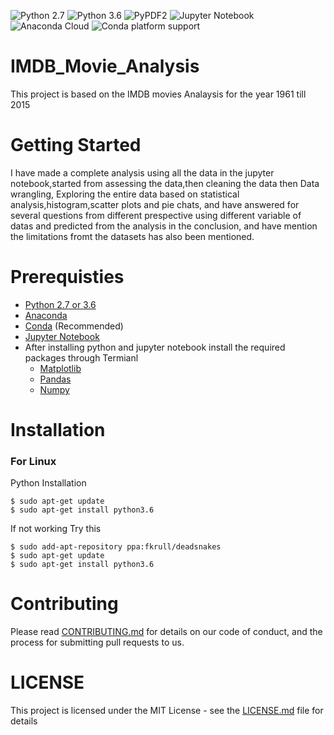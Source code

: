 ![Python 2.7](https://img.shields.io/badge/python-2.7-blue.svg)
![Python 3.6](https://img.shields.io/badge/python-3.6-blue.svg)
![PyPDF2](https://img.shields.io/badge/PyPDF-2-blue.svg)
![Jupyter Notebook](https://img.shields.io/badge/Jupyter-Notebook-orange.svg)
![Anaconda Cloud](https://anaconda.org/anaconda/readme_renderer/badges/version.svg)
![Conda platform support](https://camo.githubusercontent.com/f2f33d8c331d33b6aa1bb5b8730d8c061d3475d3/68747470733a2f2f696d672e736869656c64732e696f2f636f6e64612f706e2f636f6e64612d666f7267652f71757469702e7376673f7374796c653d706c6173746963)

# IMDB_Movie_Analysis

This project is based on the IMDB movies Analaysis for the year 1961 till 2015

# Getting Started 

I have made a complete analysis using all the data in the jupyter notebook,started from assessing the data,then cleaning the data
then Data wrangling, Exploring the entire data based on statistical analysis,histogram,scatter plots and pie chats, and have answered for several 
questions from different prespective using different variable of datas and predicted from the analysis in the conclusion,
and have mention the limitations fromt the datasets has also been mentioned.

# Prerequisties

* [Python 2.7 or 3.6](https://www.python.org/downloads/)
* [Anaconda](https://www.anaconda.com/download/#linux)
* [Conda](https://conda.io/docs/user-guide/install/index.html) (Recommended)
* [Jupyter Notebook](http://jupyter.readthedocs.io/en/latest/install.html)
* After installing python and jupyter notebook install the required packages through Termianl
  - [Matplotlib](https://matplotlib.org/faq/installing_faq.html)
  - [Pandas](https://pandas.pydata.org/pandas-docs/stable/install.html)
  - [Numpy](https://docs.scipy.org/doc/numpy-1.13.0/user/install.html)
 
# Installation 

### For Linux
Python Installation 

```
$ sudo apt-get update
$ sudo apt-get install python3.6
```
If not working Try this 

```
$ sudo add-apt-repository ppa:fkrull/deadsnakes
$ sudo apt-get update
$ sudo apt-get install python3.6
```
# Contributing

Please read [CONTRIBUTING.md](https://github.com/Hiteshsaai/IMDB_Movie_Analysis/blob/master/CONTRIBUTION.md) for details on our code of conduct, and the process for submitting pull requests to us.

# LICENSE

This project is licensed under the MIT License - see the [LICENSE.md](https://github.com/Hiteshsaai/IMDB_Movie_Analysis/blob/master/LICENSE.md) file for details

